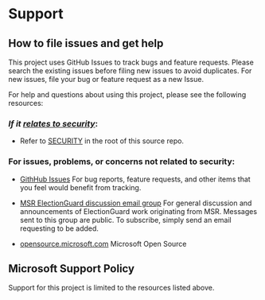 # Support

## How to file issues and get help  

This project uses GitHub Issues to track bugs and feature requests. Please search the existing 
issues before filing new issues to avoid duplicates.  For new issues, file your bug or 
feature request as a new Issue.

For help and questions about using this project, please see the following resources:

### ***If it [relates to security](https://aka.ms/opensource/security/definition)***:

* Refer to [SECURITY](./SECURITY.md) in the root of this source repo.

### For issues, problems, or concerns not related to security:

* [GithHub Issues](https://github.com/microsoft/electionguard-rust/issues) For bug
reports, feature requests, and other items that you feel would benefit from tracking.

* [MSR ElectionGuard discussion email group](mailto:msr-electionguard-discuss@service.microsoft.com)
For general discussion and announcements of ElectionGuard work originating from MSR. Messages sent to
this group are public. To subscribe, simply send an email requesting to be added.

* [opensource.microsoft.com](https://opensource.microsoft.com/) Microsoft Open Source

## Microsoft Support Policy  

Support for this project is limited to the resources listed above.
